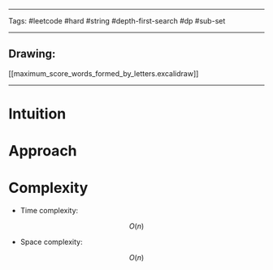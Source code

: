 

----

Tags: #leetcode #hard #string #depth-first-search #dp #sub-set

----

## Drawing:
[[maximum_score_words_formed_by_letters.excalidraw]]

----


# Intuition

<!-- Describe your first thoughts on how to solve this problem. -->

  

# Approach

<!-- Describe your approach to solving the problem. -->

  

# Complexity

- Time complexity:

 $$O(n)$$

  

- Space complexity:

$$O(n)$$
